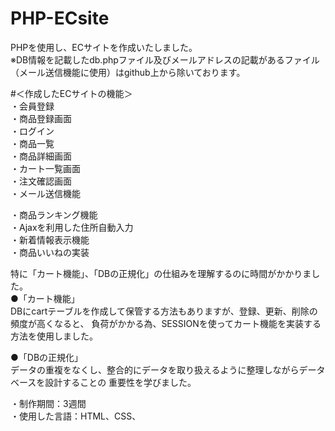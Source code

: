 # PHP-ECsite

PHPを使用し、ECサイトを作成いたしました。<br>
※DB情報を記載したdb.phpファイル及びメールアドレスの記載があるファイル（メール送信機能に使用）はgithub上から除いております。<br>

#＜作成したECサイトの機能＞<br>
・会員登録<br>
・商品登録画面<br>
・ログイン<br>
・商品一覧<br>
・商品詳細画面<br>
・カート一覧画面<br>
・注文確認画面<br>
・メール送信機能<br>

・商品ランキング機能<br>
・Ajaxを利用した住所自動入力<br>
・新着情報表示機能<br>
・商品いいねの実装<br>


特に「カート機能」、「DBの正規化」の仕組みを理解するのに時間がかかりました。<br>
●「カート機能」<br>
DBにcartテーブルを作成して保管する方法もありますが、登録、更新、削除の頻度が高くなると、
負荷がかかる為、SESSIONを使ってカート機能を実装する方法を使用しました。<br>

●「DBの正規化」<br>
データの重複をなくし、整合的にデータを取り扱えるように整理しながらデータベースを設計することの
重要性を学びました。<br>

・制作期間：3週間<br>
・使用した言語：HTML、CSS、
